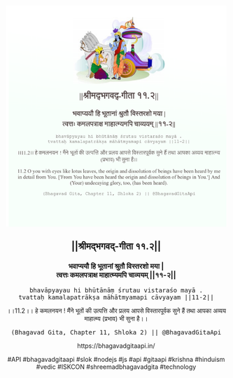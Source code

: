 <img src="../../asset/BG_11_2.png"/>
<center><h2>||श्रीमद्‍भगवद्‍-गीता ११.२||</h2>
<h3>भवाप्ययौ हि भूतानां श्रुतौ विस्तरशो मया |<br/>त्वत्तः कमलपत्राक्ष माहात्म्यमपि चाव्ययम् ||११-२||</h3>
<pre>bhavāpyayau hi bhūtānāṃ śrutau vistaraśo mayā .<br/>tvattaḥ kamalapatrākṣa māhātmyamapi cāvyayam ||11-2||</pre>
<p>।।11.2।। हे कमलनयन ! मैंने भूतों की उत्पत्ति और प्रलय आपसे विस्तारपूर्वक सुने हैं तथा आपका अव्यय माहात्म्य (प्रभाव) भी सुना है।।</p>
<pre>(Bhagavad Gita, Chapter 11, Shloka 2) || @BhagavadGitaApi</pre><p>https://bhagavadgitaapi.in/</p><p>#API #bhagavadgitaapi #slok #nodejs #js #api #gitaapi #krishna #hinduism #vedic #ISKCON #shreemadbhagavadgita #technology</p></center>
